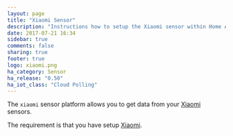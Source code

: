 ```yaml
---
layout: page
title: "Xiaomi Sensor"
description: "Instructions how to setup the Xiaomi sensor within Home Assistant."
date: 2017-07-21 16:34
sidebar: true
comments: false
sharing: true
footer: true
logo: xiaomi.png
ha_category: Sensor
ha_release: "0.50"
ha_iot_class: "Cloud Polling"
---
```



The `xiaomi` sensor platform allows you to get data from your [Xiaomi](http://www.mi.com/en/) sensors.

The requirement is that you have setup [Xiaomi](/components/xiaomi/).

